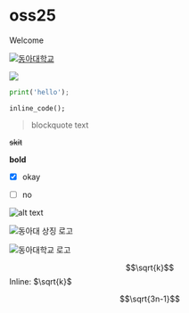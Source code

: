 # oss25
Welcome

[![동아대학교](https://wwwold.donga.ac.kr/Web2017/Sub/001004001_2021_symbol.jpg)](https://donga.ac.kr)


[![](https://wwwold.donga.ac.kr/Web2017/Sub/001004001_2021_symbol.jpg)](https://www.donga.ac.kr)

```python
print('hello');
```
`inline_code();`

> blockquote text

~~skit~~

**bold**  


- [x] okay
- [ ] no


![alt text](https://wwwold.donga.ac.kr/Web2017/Sub/001004001_2021_symbol.jpg "동아대학교 로고")

![동아대 상징 로고](https://wwwold.donga.ac.kr/Web2017/Sub/001004001_2021_symbol.jpg "동아대학교 로고")

![][dau-logo]

[dau-logo]: https://wwwold.donga.ac.kr/Web2017/Sub/001004001_2021_symbol.jpg "동아대학교 로고"


$$\sqrt{k}$$
Inline: $\sqrt{k}$

$$\sqrt{3n-1}$$
